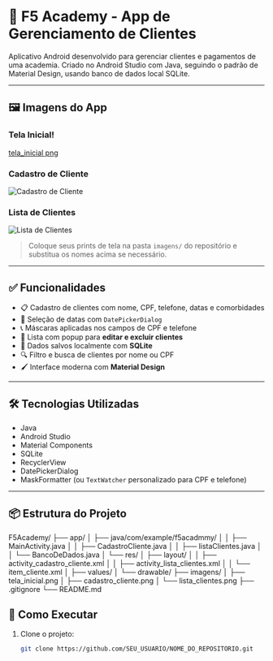 # 📱 F5 Academy - App de Gerenciamento de Clientes

Aplicativo Android desenvolvido para gerenciar clientes e pagamentos de uma academia. Criado no Android Studio com Java, seguindo o padrão de Material Design, usando banco de dados local SQLite.

---

## 🖼️ Imagens do App

### Tela Inicial!

[tela_inicial png](https://github.com/user-attachments/assets/74f6c2f8-4ddf-4519-b981-50c44848269b)

### Cadastro de Cliente
![Cadastro de Cliente](imagens/cadastro_cliente.png)

### Lista de Clientes
![Lista de Clientes](imagens/tela_lista.png)

> Coloque seus prints de tela na pasta `imagens/` do repositório e substitua os nomes acima se necessário.

---

## ✅ Funcionalidades

- 📋 Cadastro de clientes com nome, CPF, telefone, datas e comorbidades
- 📆 Seleção de datas com `DatePickerDialog`
- 📞 Máscaras aplicadas nos campos de CPF e telefone
- 🧾 Lista com popup para **editar e excluir clientes**
- 💾 Dados salvos localmente com **SQLite**
- 🔍 Filtro e busca de clientes por nome ou CPF
- 🖌️ Interface moderna com **Material Design**

---

## 🛠️ Tecnologias Utilizadas

- Java
- Android Studio
- Material Components
- SQLite
- RecyclerView
- DatePickerDialog
- MaskFormatter (ou `TextWatcher` personalizado para CPF e telefone)

---

## 📦 Estrutura do Projeto

F5Academy/
├── app/
│ ├── java/com/example/f5acadmmy/
│ │ ├── MainActivity.java
│ │ ├── CadastroCliente.java
│ │ ├── listaClientes.java
│ │ └── BancoDeDados.java
│ └── res/
│ ├── layout/
│ │ ├── activity_cadastro_cliente.xml
│ │ ├── activity_lista_clientes.xml
│ │ └── item_cliente.xml
│ ├── values/
│ └── drawable/
├── imagens/
│ ├── tela_inicial.png
│ ├── cadastro_cliente.png
│ └── lista_clientes.png
├── .gitignore
└── README.md

## 🚀 Como Executar

1. Clone o projeto:
   ```bash
   git clone https://github.com/SEU_USUARIO/NOME_DO_REPOSITORIO.git


